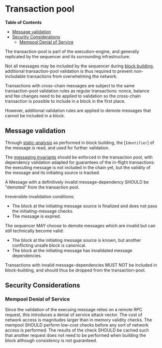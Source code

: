 # Transaction pool

<!-- START doctoc generated TOC please keep comment here to allow auto update -->
<!-- DON'T EDIT THIS SECTION, INSTEAD RE-RUN doctoc TO UPDATE -->
**Table of Contents**

- [Message validation](#message-validation)
- [Security Considerations](#security-considerations)
  - [Mempool Denial of Service](#mempool-denial-of-service)

<!-- END doctoc generated TOC please keep comment here to allow auto update -->

The transaction-pool is part of the execution-engine,
and generally replicated by the sequencer and its surrounding infrastructure.

Not all messages may be included by the sequencer during [block building](./sequencer.md#block-building),
additional transaction-pool validation is thus required to prevent non-includable
transactions from overwhelming the network.

Transactions with cross-chain messages are subject to the same transaction-pool
validation rules as regular transactions:
nonce, balance and fee changes need to be applied to validation so the cross-chain transaction
is possible to include in a block in the first place.

However, additional validation rules are applied to demote messages that cannot be included in a block.

## Message validation

Through [static-analysis](./sequencer.md#static-analysis) as performed in block building,
the [`Identifier`] of the message is read, and used for further validation.

The [messaging invariants](./messaging.md#messaging-invariants) should be enforced in the transaction pool,
with dependency validation adapted for guarantees of the in-flight transactions:
the executing message is not included in the chain yet,
but the validity of the message and its initiating source is tracked.

A Message with a definitively invalid message-dependency SHOULD be "demoted" from the transaction pool.

Irreversible invalidation conditions:

- The block at the initiating message source is finalized and does not pass the initiating-message checks.
- The message is expired.

The sequencer MAY choose to demote messages which are invalid but can still technically become valid:

- The block at the initiating message source is known, but another conflicting unsafe block is canonical.
- The block at the initiating message has invalidated message dependencies.

Transactions with invalid message-dependencies MUST NOT be included in block-building,
and should thus be dropped from the transaction-pool.

## Security Considerations

### Mempool Denial of Service

Since the validation of the execuing message relies on a remote RPC request, this introduces a denial of
service attack vector. The cost of network access is magnitudes larger than in memory validity checks.
The mempool SHOULD perform low-cost checks before any sort of network access is performed.
The results of the check SHOULD be cached such that another request does not need to be performed
when building the block although consistency is not guaranteed.
